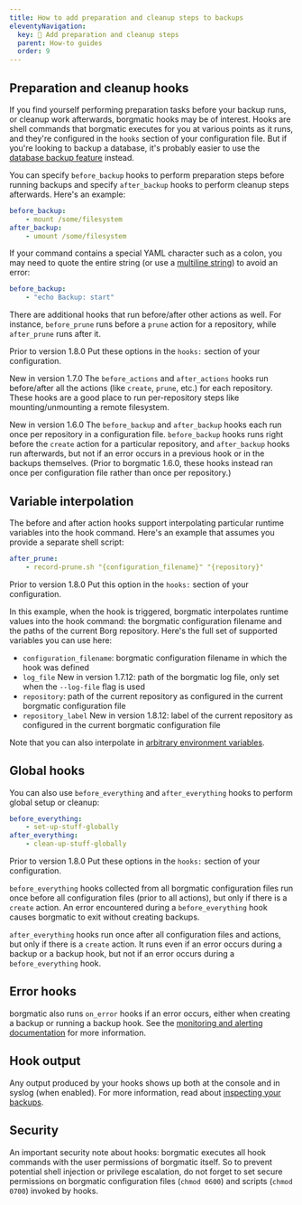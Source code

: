 ```yaml
---
title: How to add preparation and cleanup steps to backups
eleventyNavigation:
  key: 🧹 Add preparation and cleanup steps
  parent: How-to guides
  order: 9
---
```

## Preparation and cleanup hooks

If you find yourself performing preparation tasks before your backup runs, or
cleanup work afterwards, borgmatic hooks may be of interest. Hooks are shell
commands that borgmatic executes for you at various points as it runs, and
they're configured in the `hooks` section of your configuration file. But if
you're looking to backup a database, it's probably easier to use the [database
backup
feature](https://torsion.org/borgmatic/docs/how-to/backup-your-databases/)
instead.

You can specify `before_backup` hooks to perform preparation steps before
running backups and specify `after_backup` hooks to perform cleanup steps
afterwards. Here's an example:

```yaml
before_backup:
    - mount /some/filesystem
after_backup:
    - umount /some/filesystem
```

If your command contains a special YAML character such as a colon, you may
need to quote the entire string (or use a [multiline
string](https://yaml-multiline.info/)) to avoid an error:

```yaml
before_backup:
    - "echo Backup: start"
```

There are additional hooks that run before/after other actions as well. For
instance, `before_prune` runs before a `prune` action for a repository, while
`after_prune` runs after it.

<span class="minilink minilink-addedin">Prior to version 1.8.0</span> Put
these options in the `hooks:` section of your configuration.

<span class="minilink minilink-addedin">New in version 1.7.0</span> The
`before_actions` and `after_actions` hooks run before/after all the actions
(like `create`, `prune`, etc.) for each repository. These hooks are a good
place to run per-repository steps like mounting/unmounting a remote
filesystem.

<span class="minilink minilink-addedin">New in version 1.6.0</span> The
`before_backup` and `after_backup` hooks each run once per repository in a
configuration file. `before_backup` hooks runs right before the `create`
action for a particular repository, and `after_backup` hooks run afterwards,
but not if an error occurs in a previous hook or in the backups themselves.
(Prior to borgmatic 1.6.0, these hooks instead ran once per configuration file
rather than once per repository.)


## Variable interpolation

The before and after action hooks support interpolating particular runtime
variables into the hook command. Here's an example that assumes you provide a
separate shell script:

```yaml
after_prune:
    - record-prune.sh "{configuration_filename}" "{repository}"
```

<span class="minilink minilink-addedin">Prior to version 1.8.0</span> Put
this option in the `hooks:` section of your configuration.

In this example, when the hook is triggered, borgmatic interpolates runtime
values into the hook command: the borgmatic configuration filename and the
paths of the current Borg repository. Here's the full set of supported
variables you can use here:

 * `configuration_filename`: borgmatic configuration filename in which the
   hook was defined
 * `log_file`
   <span class="minilink minilink-addedin">New in version 1.7.12</span>:
   path of the borgmatic log file, only set when the `--log-file` flag is used
 * `repository`: path of the current repository as configured in the current
   borgmatic configuration file
 * `repository_label` <span class="minilink minilink-addedin">New in version
   1.8.12</span>: label of the current repository as configured in the current
   borgmatic configuration file

Note that you can also interpolate in [arbitrary environment
variables](https://torsion.org/borgmatic/docs/how-to/provide-your-passwords/).


## Global hooks

You can also use `before_everything` and `after_everything` hooks to perform
global setup or cleanup:

```yaml
before_everything:
    - set-up-stuff-globally
after_everything:
    - clean-up-stuff-globally
```

<span class="minilink minilink-addedin">Prior to version 1.8.0</span> Put
these options in the `hooks:` section of your configuration.

`before_everything` hooks collected from all borgmatic configuration files run
once before all configuration files (prior to all actions), but only if there
is a `create` action. An error encountered during a `before_everything` hook
causes borgmatic to exit without creating backups.

`after_everything` hooks run once after all configuration files and actions,
but only if there is a `create` action. It runs even if an error occurs during
a backup or a backup hook, but not if an error occurs during a
`before_everything` hook.


## Error hooks

borgmatic also runs `on_error` hooks if an error occurs, either when creating
a backup or running a backup hook. See the [monitoring and alerting
documentation](https://torsion.org/borgmatic/docs/how-to/monitor-your-backups/)
for more information.


## Hook output

Any output produced by your hooks shows up both at the console and in syslog
(when enabled). For more information, read about <a
href="https://torsion.org/borgmatic/docs/how-to/inspect-your-backups/">inspecting
your backups</a>.


## Security

An important security note about hooks: borgmatic executes all hook commands
with the user permissions of borgmatic itself. So to prevent potential shell
injection or privilege escalation, do not forget to set secure permissions
on borgmatic configuration files (`chmod 0600`) and scripts (`chmod 0700`)
invoked by hooks.

